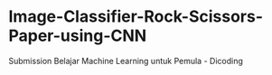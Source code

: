 # Image-Classifier-Rock-Scissors-Paper-using-CNN
Submission Belajar Machine Learning untuk Pemula - Dicoding
